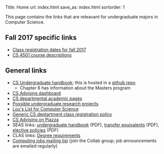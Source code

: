 Title: Home
url: index.html
save_as: index.html
sortorder: 1

This page contains the links that are releavant for undergraduate majors in Computer Science.

Fall 2017 specific links
------------------------

- [Class registration dates for fall 2017](https://docs.google.com/document/d/1yO90x1yMk0goI5-3qz9BRUHqkVrzezF2bFc1tLMlsO8/edit?usp=sharing)
- [CS 4501 course descriptions](https://docs.google.com/document/d/1giOPnf8G2ejB_N6mwcUoUgQ4uJZVHGmvz_PpUJgc-hk/edit?usp=sharing)


General links
-------------

- [CS Undergraduate handbook](http://handbook.cs.virginia.edu/ugrad-handbook.pdf); this is hosted in a [github repo](https://github.com/uva-cs/ugrad-handbook/)
    - Chapter 6 has information about the Masters program
- [CS Advising dashboard](http://stardock.cs.virginia.edu/advising/)
- [CS departmental academic pages](http://www.cs.virginia.edu/acad/)
- [Possible undergraduate research projects](http://ugresearch.cs.virginia.edu/)
- [Lou's List for Computer Science](http://rabi.phys.virginia.edu/mySIS/CS2/page.php?Type=Group&Group=CompSci)
- [Generic CS deptartment class registration policy](http://www.cs.virginia.edu/acad/registration.html)
- [CS Advising on Piazza](https://piazza.com/virginia/other/csadvising)
- SEAS links: [undergraduate handbook](http://www.seas.virginia.edu/advising/pdf/seas-undergraduate-handbook2016.pdf) (PDF),
  [transfer equivalents](http://www.seas.virginia.edu/undergrad/pdfs/Transfer_Equivalents_2016.pdf) (PDF),
  [elective policies](http://www.seas.virginia.edu/undergrad/orientation/pdfs/electives_2016.pdf) (PDF)
- CLAS links: [Degree requirements](http://college.as.virginia.edu/requirements)
- [Computing jobs mailing list](https://collab.itc.virginia.edu/portal/site/c4e021cd-5ac5-4901-b1a3-3a99396dbd7d#) (join the Collab group; job announcements are emailed regularly)
